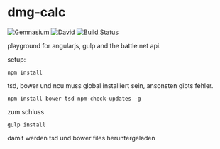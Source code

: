 # dmg-calc

[![Gemnasium](https://img.shields.io/gemnasium/DanielRosso/dmg-calc.svg?style=flat-square)](https://gemnasium.com/DanielRosso/dmg-calc)
[![David](https://img.shields.io/david/dev/DanielRosso/dmg-calc.svg?style=flat-square)]()
[![Build Status](https://semaphoreci.com/api/v1/projects/485e468f-ee3a-451b-8c2c-942caad74a83/643744/shields_badge.svg)](https://semaphoreci.com/boris-spirig/dmg-calc)

playground for angularjs, gulp and the battle.net api.

setup:

```
npm install
```
tsd, bower und ncu muss global installiert sein, ansonsten gibts fehler.
 
 ```
 npm install bower tsd npm-check-updates -g
 ```

zum schluss 
```
gulp install
```
damit werden tsd und bower files heruntergeladen
